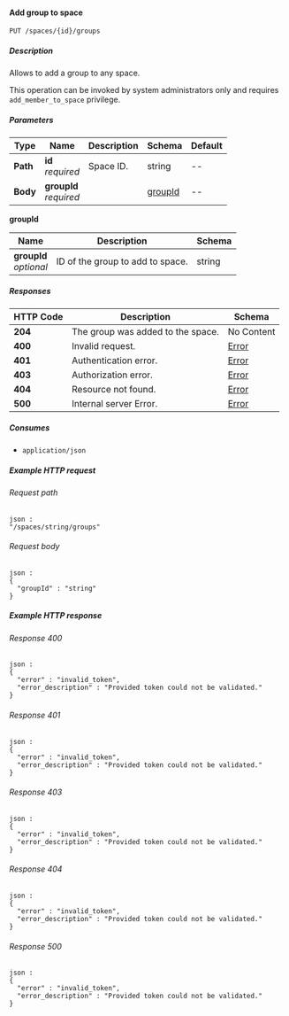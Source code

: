 
<a name="add_group_to_space"></a>
#### Add group to space
```
PUT /spaces/{id}/groups
```


##### Description
Allows to add a group to any space. 

This operation can be invoked by system administrators only
and requires `add_member_to_space` privilege.


##### Parameters

|Type|Name|Description|Schema|Default|
|---|---|---|---|---|
|**Path**|**id**  <br>*required*|Space ID.|string|--|
|**Body**|**groupId**  <br>*required*||[groupId](#add_group_to_space-groupid)|--|

<a name="add_group_to_space-groupid"></a>
**groupId**

|Name|Description|Schema|
|---|---|---|
|**groupId**  <br>*optional*|ID of the group to add to space.|string|


##### Responses

|HTTP Code|Description|Schema|
|---|---|---|
|**204**|The group was added to the space.|No Content|
|**400**|Invalid request.|[Error](../definitions/Error.md#error)|
|**401**|Authentication error.|[Error](../definitions/Error.md#error)|
|**403**|Authorization error.|[Error](../definitions/Error.md#error)|
|**404**|Resource not found.|[Error](../definitions/Error.md#error)|
|**500**|Internal server Error.|[Error](../definitions/Error.md#error)|


##### Consumes

* `application/json`


##### Example HTTP request

###### Request path
```
json :
"/spaces/string/groups"
```


###### Request body
```
json :
{
  "groupId" : "string"
}
```


##### Example HTTP response

###### Response 400
```
json :
{
  "error" : "invalid_token",
  "error_description" : "Provided token could not be validated."
}
```


###### Response 401
```
json :
{
  "error" : "invalid_token",
  "error_description" : "Provided token could not be validated."
}
```


###### Response 403
```
json :
{
  "error" : "invalid_token",
  "error_description" : "Provided token could not be validated."
}
```


###### Response 404
```
json :
{
  "error" : "invalid_token",
  "error_description" : "Provided token could not be validated."
}
```


###### Response 500
```
json :
{
  "error" : "invalid_token",
  "error_description" : "Provided token could not be validated."
}
```



